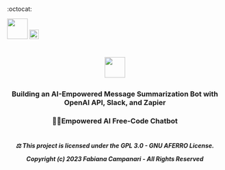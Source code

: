  <br> :octocat:

 <img src="https://github.githubassets.com/images/icons/emoji/octocat.png" width="48">

  <img src="https://github.githubassets.com/images/icons/emoji/octocat.png" width="22">

 
# <p align="center"> <img src="https://github.githubassets.com/images/icons/emoji/bowtie.png" width="48">


### <p align="center"> Building an AI-Empowered Message Summarization Bot with OpenAI API, Slack, and Zapier

### <p align="center">  💪🏽Empowered AI Free-Code Chatbot

#

##### <p align="center"> ⚖︎ This project is licensed under the GPL 3.0 - GNU AFERRO License.<p align="center"> Copyright (c) 2023 Fabiana Campanari - All Rights Reserved </p>





















#
